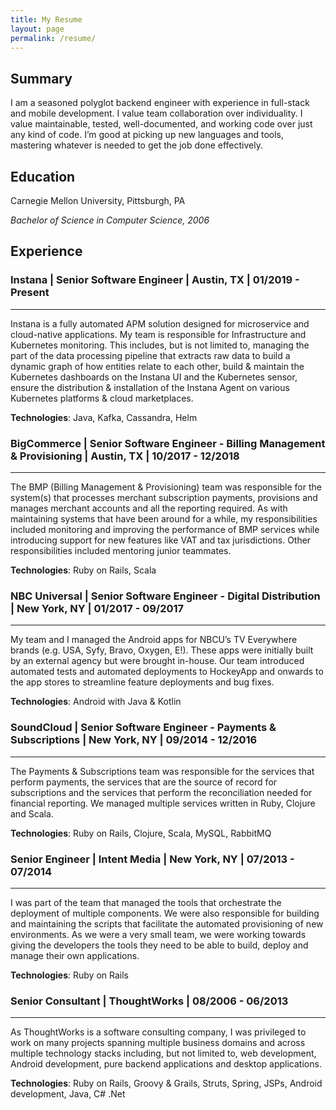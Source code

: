 ```yaml
---
title: My Resume
layout: page
permalink: /resume/
---
```


## Summary

I am a seasoned polyglot backend engineer with experience in full-stack and mobile development. I value team collaboration over individuality. I value maintainable, tested, well-documented, and working code over just any kind of code. I’m good at picking up new languages and tools, mastering whatever is needed to get the job done effectively.

## Education

Carnegie Mellon University, Pittsburgh, PA

*Bachelor of Science in Computer Science, 2006*

## Experience

### Instana | Senior Software Engineer | Austin, TX | 01/2019 - Present
---
Instana is a fully automated APM solution designed for microservice and cloud-native applications. My team is responsible for Infrastructure and Kubernetes monitoring. This includes, but is not limited to, managing the part of the data processing pipeline that extracts raw data to build a dynamic graph of how entities relate to each other, build & maintain the Kubernetes dashboards on the Instana UI and the Kubernetes sensor, ensure the distribution & installation of the Instana Agent on various Kubernetes platforms & cloud marketplaces.

**Technologies**: Java, Kafka, Cassandra, Helm

### BigCommerce | Senior Software Engineer - Billing Management & Provisioning | Austin, TX | 10/2017 - 12/2018
---
The BMP (Billing Management & Provisioning) team was responsible for the system(s) that processes merchant subscription payments, provisions and manages merchant accounts and all the reporting required. As with maintaining systems that have been around for a while, my responsibilities included monitoring and improving the performance of BMP services while introducing support for new features like VAT and tax jurisdictions. Other responsibilities included mentoring junior teammates.

**Technologies**: Ruby on Rails, Scala

### NBC Universal | Senior Software Engineer - Digital Distribution | New York, NY | 01/2017 - 09/2017
---
My team and I managed the Android apps for NBCU’s TV Everywhere brands (e.g. USA, Syfy, Bravo, Oxygen, E!). These apps were initially built by an external agency but were brought in-house. Our team introduced automated tests and automated deployments to HockeyApp and onwards to the app stores to streamline feature deployments and bug fixes.

**Technologies**: Android with Java & Kotlin

### SoundCloud | Senior Software Engineer - Payments & Subscriptions | New York, NY | 09/2014 - 12/2016
---
The Payments & Subscriptions team was responsible for the services that perform payments, the services that are the source of record for subscriptions and the services that perform the reconciliation needed for financial reporting. We managed multiple services written in Ruby, Clojure and Scala.

**Technologies**: Ruby on Rails, Clojure, Scala, MySQL, RabbitMQ

### Senior Engineer | Intent Media | New York, NY | 07/2013 - 07/2014
---
I was part of the team that managed the tools that orchestrate the deployment of multiple components. We were also responsible for building and maintaining the scripts that facilitate the automated provisioning of new environments. As we were a very small team, we were working towards giving the developers the tools they need to be able to build, deploy and manage their own applications.

**Technologies**: Ruby on Rails

### Senior Consultant | ThoughtWorks | 08/2006 - 06/2013
---
As ThoughtWorks is a software consulting company, I was privileged to work on many projects spanning multiple business domains and across multiple technology stacks including, but not limited to, web development, Android development, pure backend applications and desktop applications.

**Technologies**: Ruby on Rails, Groovy & Grails, Struts, Spring, JSPs, Android development, Java, C# .Net
